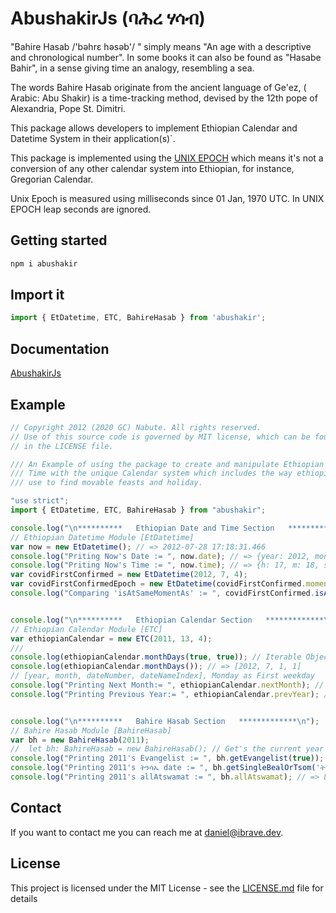 # AbushakirJs \(ባሕረ ሃሳብ\)

"Bahire Hasab /'bəhrɛ həsəb'/ " simply means "An age with a descriptive and chronological number". In some books it can also be found as "Hasabe Bahir", in a sense giving time an analogy, resembling a sea.

The words Bahire Hasab originate from the ancient language of Ge'ez, \( Arabic: Abu Shakir\) is a time-tracking method, devised by the 12th pope of Alexandria, Pope St. Dimitri.

This package allows developers to implement Ethiopian Calendar and Datetime System in their application\(s\)\`.

This package is implemented using the [UNIX EPOCH](https://en.wikipedia.org/wiki/Unix_time) which means it's not a conversion of any other calendar system into Ethiopian, for instance, Gregorian Calendar.

Unix Epoch is measured using milliseconds since 01 Jan, 1970 UTC. In UNIX EPOCH leap seconds are ignored.

## Getting started

```bash
npm i abushakir
```

## Import it

```typescript
import { EtDatetime, ETC, BahireHasab } from 'abushakir';
```
## Documentation
[AbushakirJs](https://nabute-foundation.gitbook.io/abushakir_js)

## Example

```typescript
// Copyright 2012 (2020 GC) Nabute. All rights reserved.
// Use of this source code is governed by MIT license, which can be found
// in the LICENSE file.

/// An Example of using the package to create and manipulate Ethiopian Date and
/// Time with the unique Calendar system which includes the way ethiopians
/// use to find movable feasts and holiday.

"use strict";
import { EtDatetime, ETC, BahireHasab } from "abushakir";

console.log("\n**********   Ethiopian Date and Time Section   *************\n");
// Ethiopian Datetime Module [EtDatetime]
var now = new EtDatetime(); // => 2012-07-28 17:18:31.466
console.log("Priting Now's Date := ", now.date); // => {year: 2012, month: 7, day: 28}
console.log("Priting Now's Time := ", now.time); // => {h: 17, m: 18, s: 31}
var covidFirstConfirmed = new EtDatetime(2012, 7, 4);
var covidFirstConfirmedEpoch = new EtDatetime(covidFirstConfirmed.moment);
console.log("Comparing 'isAtSameMomentAs' := ", covidFirstConfirmed.isAtSameMomentAs(covidFirstConfirmedEpoch));


console.log("\n**********   Ethiopian Calendar Section   *************\n");
// Ethiopian Calendar Module [ETC]
var ethiopianCalendar = new ETC(2011, 13, 4);
///
console.log(ethiopianCalendar.monthDays(true, true)); // Iterable Object of the given month
console.log(ethiopianCalendar.monthDays()); // => [2012, 7, 1, 1]
// [year, month, dateNumber, dateNameIndex], Monday as First weekday
console.log("Printing Next Month:= ", ethiopianCalendar.nextMonth); // => ETC instance of nextMonth, same year
console.log("Printing Previous Year:= ", ethiopianCalendar.prevYear); // => ETC instance of prevYear, same month


console.log("\n**********   Bahire Hasab Section   *************\n");
// Bahire Hasab Module [BahireHasab]
var bh = new BahireHasab(2011);
//  let bh: BahireHasab = new BahireHasab(); // Get's the current year
console.log("Printing 2011's Evangelist := ", bh.getEvangelist(true)); // => ሉቃስ
console.log("Printing 2011's ትንሳኤ date := ", bh.getSingleBealOrTsom('ትንሳኤ')); // {month: ሚያዝያ, date: 20}
console.log("Printing 2011's allAtswamat := ", bh.allAtswamat); // => List of All fasting and Movable holidays
```

## Contact

If you want to contact me you can reach me at [daniel@ibrave.dev](mailto:daniel@ibrave.dev).

## License

This project is licensed under the MIT License - see the [LICENSE.md](https://github.com/Nabute/AbushakirJs/blob/master/LICENSE) file for details

